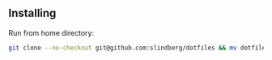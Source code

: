 Installing
---

Run from home directory:

```bash
git clone --no-checkout git@github.com:slindberg/dotfiles && mv dotfiles/.git . && rmdir dotfiles && git reset --hard HEAD
```
